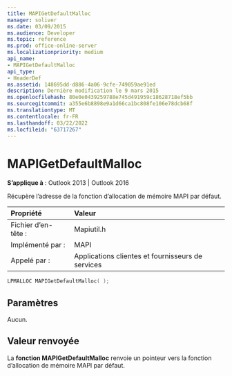 ```yaml
---
title: MAPIGetDefaultMalloc
manager: soliver
ms.date: 03/09/2015
ms.audience: Developer
ms.topic: reference
ms.prod: office-online-server
ms.localizationpriority: medium
api_name:
- MAPIGetDefaultMalloc
api_type:
- HeaderDef
ms.assetid: 148695dd-d886-4a06-9cfe-749059ae91ed
description: Dernière modification le 9 mars 2015
ms.openlocfilehash: 80e0e0439259788e745d491959c18628718ef5bb
ms.sourcegitcommit: a355e6b8898e9a1d66ca1bc808fe106e78dcb68f
ms.translationtype: MT
ms.contentlocale: fr-FR
ms.lasthandoff: 03/22/2022
ms.locfileid: "63717267"
---
```

# <a name="mapigetdefaultmalloc"></a>MAPIGetDefaultMalloc

  
  
**S’applique à** : Outlook 2013 | Outlook 2016 
  
Récupère l’adresse de la fonction d’allocation de mémoire MAPI par défaut.
  
|Propriété |Valeur |
|:-----|:-----|
|Fichier d’en-tête :  <br/> |Mapiutil.h  <br/> |
|Implémenté par :  <br/> |MAPI  <br/> |
|Appelé par :  <br/> |Applications clientes et fournisseurs de services  <br/> |
   
```cpp
LPMALLOC MAPIGetDefaultMalloc( );
```

## <a name="parameters"></a>Paramètres

Aucun. 
  
## <a name="return-value"></a>Valeur renvoyée

La **fonction MAPIGetDefaultMalloc** renvoie un pointeur vers la fonction d’allocation de mémoire MAPI par défaut. 
  

